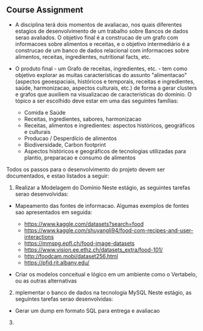 ## Course Assignment

+ A disciplina terá dois momentos de avaliacao, nos quais diferentes estagios de desenvolvimento de um trabalho sobre Bancos de dados serao avaliados. O objetivo final é a construcao de um grafo com informacoes sobre alimentos e receitas, e o objetivo intermediário é a construcao de um banco de dados relacional com informacoes sobre alimentos, receitas, ingredientes, nutritional facts, etc.

+ O produto final - um Grafo de receitas, ingredientes, etc. - tem como objetivo explorar as muitas características do assunto "alimentacao" (aspectos geoespaciais, históricos e temporais, receitas e ingredientes, saúde, harmonizacao, aspectos culturais, etc.) de forma a gerar clusters e grafos que auxiliem na visualizacao de características do domínio. O tópico a ser escolhido deve estar em uma das seguintes famílias:

  + Comida e Saúde
  + Receitas, ingredientes, sabores, harmonizacao
  + Receitas, alimentos e ingredientes: aspectos históricos, geográficos e culturais
  + Producao / Desperdício de alimentos
  + Biodiversidade, Carbon footprint
  + Aspectos históricos e geográficos de tecnologias utilizadas para plantio, preparacao e consumo de alimentos

Todos os passos para o desenvolvimento do projeto devem ser documentados, e estao listados a seguir:

1) Realizar a Modelagem do Domínio
Neste estágio, as seguintes tarefas serao desenvolvidas: 
+ Mapeamento das fontes de informacao. Algumas exemplos de fontes sao apresentados em seguida:
    + https://www.kaggle.com/datasets?search=food  
    + https://www.kaggle.com/shuyangli94/food-com-recipes-and-user-interactions  
    + https://mmspg.epfl.ch/food-image-datasets  
    + https://www.vision.ee.ethz.ch/datasets_extra/food-101/  
    + http://foodcam.mobi/dataset256.html  
    + https://pfid.rit.albany.edu/
    
+ Criar os modelos conceitual e lógico em um ambiente como o Vertabelo, ou as outras alternativas

2) mplementar o banco de dados na tecnologia MySQL
Neste estágio, as seguintes tarefas serao desenvolvidas: 

+ Gerar um dump em formato SQL para entrega e avaliacao


3) 



